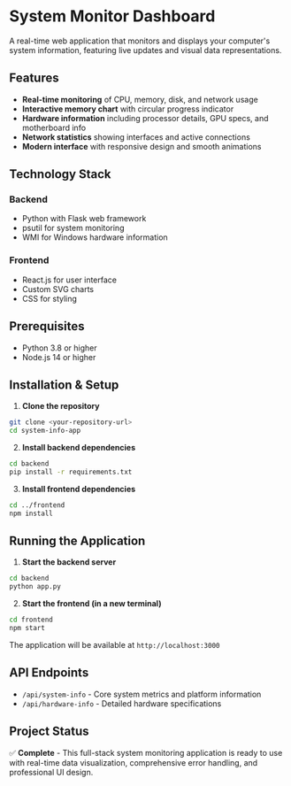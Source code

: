 # System Monitor Dashboard

A real-time web application that monitors and displays your computer's system information, featuring live updates and visual data representations.

## Features

- **Real-time monitoring** of CPU, memory, disk, and network usage
- **Interactive memory chart** with circular progress indicator
- **Hardware information** including processor details, GPU specs, and motherboard info
- **Network statistics** showing interfaces and active connections
- **Modern interface** with responsive design and smooth animations

## Technology Stack

### Backend
- Python with Flask web framework
- psutil for system monitoring
- WMI for Windows hardware information

### Frontend
- React.js for user interface
- Custom SVG charts
- CSS for styling

## Prerequisites

- Python 3.8 or higher
- Node.js 14 or higher

## Installation & Setup

1. **Clone the repository**
```bash
git clone <your-repository-url>
cd system-info-app
```

2. **Install backend dependencies**
```bash
cd backend
pip install -r requirements.txt
```

3. **Install frontend dependencies**
```bash
cd ../frontend
npm install
```

## Running the Application

1. **Start the backend server**
```bash
cd backend
python app.py
```

2. **Start the frontend (in a new terminal)**
```bash
cd frontend
npm start
```

The application will be available at `http://localhost:3000`

## API Endpoints

- `/api/system-info` - Core system metrics and platform information
- `/api/hardware-info` - Detailed hardware specifications

## Project Status

✅ **Complete** - This full-stack system monitoring application is ready to use with real-time data visualization, comprehensive error handling, and professional UI design.
